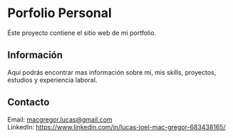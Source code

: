 # Porfolio Personal

Éste proyecto contiene el sitio web de mi portfolio.

## Información

Aquí podrás encontrar mas información sobre mi, mis skills, proyectos, estudios y experiencia laboral.

## Contacto

Email: macgregor.lucas@gmail.com  
LinkedIn: https://www.linkedin.com/in/lucas-joel-mac-gregor-683438165/

